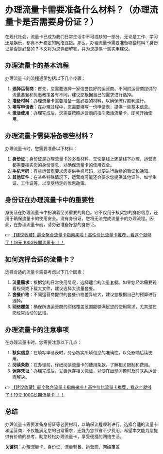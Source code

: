 # 办理流量卡需要准备什么材料？（办理流量卡是否需要身份证？）

在现代社会，流量卡已成为我们日常生活中不可或缺的一部分。无论是工作、学习还是娱乐，都离不开稳定的网络连接。那么，办理流量卡需要准备哪些材料？身份证是否是必备的？本文将为您详细解答，并为您提供一些实用建议。

## 办理流量卡的基本流程

办理流量卡的流程通常包括以下几个步骤：

1. **选择运营商**：首先，您需要选择一家信誉良好的运营商。不同的运营商提供的流量套餐和优惠政策各有不同，建议您根据自己的需求进行选择。
2. **准备材料**：办理流量卡需要准备一些必要的材料，以确保流程顺利进行。
3. **填写申请表**：在办理过程中，您需要填写一份申请表，提供一些基本信息。
4. **激活使用**：办理完成后，您需要按照运营商的指引激活流量卡，即可开始使用。

## 办理流量卡需要准备哪些材料？

办理流量卡时，您需要准备以下材料：

1. **身份证**：身份证是办理流量卡的必备材料。无论是线上还是线下办理，运营商都需要核实您的身份信息，以确保流量卡的使用安全。
2. **手机号码**：有些运营商要求您提供手机号码，以便进行后续的验证和通知。
3. **其他证件**：在某些特殊情况下，运营商可能还会要求您提供其他证件，如学生证、工作证等，以享受特定的优惠政策。

## 身份证在办理流量卡中的重要性

身份证在办理流量卡中扮演着至关重要的角色。它不仅用于核实您的身份信息，还用于确保流量卡的使用安全。没有身份证，您将无法完成流量卡的办理流程。因此，在办理流量卡前，请务必准备好您的身份证。

👉 [【建议收藏】最全聚合流量卡指南来啦！高性价比流量卡推荐，看这个就够了！19元 100G长期流量卡 ！！](https://bit.ly/Liuliangka)

## 如何选择合适的流量卡？

选择合适的流量卡需要考虑以下几个因素：

1. **流量需求**：根据您的日常使用情况，选择适合的流量套餐。如果您经常需要观看视频或下载大文件，建议选择大流量套餐。
2. **套餐价格**：不同运营商提供的套餐价格差异较大，建议您根据自己的预算进行选择。
3. **网络覆盖**：确保所选运营商的网络覆盖范围能够满足您的使用需求，尤其是在您经常活动的区域。

## 办理流量卡的注意事项

在办理流量卡时，您需要注意以下几点：

1. **核实信息**：在填写申请表时，务必核实所填信息的准确性，以免影响后续使用。
2. **阅读条款**：在办理前，仔细阅读流量卡的使用条款，了解相关限制和费用。
3. **保存凭证**：办理完成后，妥善保存相关凭证，以便在出现问题时及时联系运营商解决。

👉 [【建议收藏】最全聚合流量卡指南来啦！高性价比流量卡推荐，看这个就够了！19元 100G长期流量卡 ！！](https://bit.ly/Liuliangka)

## 总结

办理流量卡需要准备身份证等必要材料，以确保流程顺利进行。选择合适的流量卡和运营商，不仅能满足您的日常需求，还能为您节省不少费用。希望本文能为您提供有价值的参考，助您轻松办理流量卡，享受便捷的网络生活。

**关键词**：办理流量卡、身份证、流量套餐、运营商、网络覆盖